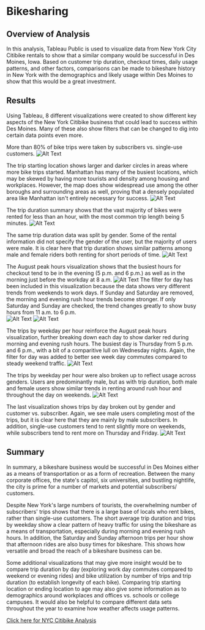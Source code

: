 # Bikesharing

## Overview of Analysis

In this analysis, Tableau Public is used to visualize data from New York City Citibike rentals to show that a similar company would be successful in Des Moines, Iowa. Based on customer trip duration, checkout times, daily usage patterns, and other factors, comparisons can be made to bikeshare history in New York with the demographics and likely usage within Des Moines to show that this would be a great investment.

## Results
Using Tableau, 8 different visualizations were created to show different key aspects of the New York Citibike business that could lead to success within Des Moines. Many of these also show filters that can be changed to dig into certain data points even more.

More than 80% of bike trips were taken by subscribers vs. single-use customers. 
![Alt Text](https://github.com/lyanneagger/bikesharing/blob/main/Resources/usertype.png)</br>

The trip starting location shows larger and darker circles in areas where more bike trips started. Manhattan has many of the busiest locations, which may be skewed by having more tourists and density among housing and workplaces. However, the map does show widespread use among the other boroughs and surrounding areas as well, proving that a densely populated area like Manhattan isn't entirely necessary for success.
![Alt Text](https://github.com/lyanneagger/bikesharing/blob/main/Resources/location.png)</br>

The trip duration summary shows that the vast majority of bikes were rented for less than an hour, with the most common trip length being 5 minutes.
![Alt Text](https://github.com/lyanneagger/bikesharing/blob/main/Resources/checkout_times.png)</br>

The same trip duration data was split by gender. Some of the rental information did not specify the gender of the user, but the majority of users were male. It is clear here that trip duration shows similar patterns among male and female riders both renting for short periods of time.
![Alt Text](https://github.com/lyanneagger/bikesharing/blob/main/Resources/checkout_times_gender.png)</br>

The August peak hours visualization shows that the busiest hours for checkout tend to be in the evening (5 p.m. and 6 p.m.) as well as in the morning just before the workday at 8 a.m. 
![Alt Text](https://github.com/lyanneagger/bikesharing/blob/main/Resources/peak_hours.png)
The filter for day has been included in this visualization because the data shows very different trends from weekends to work days. If Sunday and Saturday are removed, the morning and evening rush hour trends become stronger. If only Saturday and Sunday are checked, the trend changes greatly to show busy hours from 11 a.m. to 6 p.m.</br>
![Alt Text](https://github.com/lyanneagger/bikesharing/blob/main/Resources/peak_hours_weekday.png)
![Alt Text](https://github.com/lyanneagger/bikesharing/blob/main/Resources/peak_hours_weekend.png)</br>

The trips by weekday per hour reinforce the August peak hours visualization, further breaking down each day to show darker red during morning and evening rush hours. The busiest day is Thursday from 5 p.m. and 6 p.m., with a bit of a comparitive lull on Wednesday nights. Again, the filter for day was added to better see week day commutes compared to steady weekend traffic.
![Alt Text](https://github.com/lyanneagger/bikesharing/blob/main/Resources/trips_weekday_hour.png)</br>

The trips by weekday per hour were also broken up to reflect usage across genders. Users are predominantly male, but as with trip duration, both male and female users show similar trends in renting around rush hour and throughout the day on weekends.
![Alt Text](https://github.com/lyanneagger/bikesharing/blob/main/Resources/trips_weekday_gender.png)</br>

The last visualization shows trips by day broken out by gender and customer vs. subscriber. Again, we see male users completing most of the trips, but it is clear here that they are mainly by male subscribers. In addition, single-use customers tend to rent slightly more on weekends, while subscribers tend to rent more on Thursday and Friday.
![Alt Text](https://github.com/lyanneagger/bikesharing/blob/main/Resources/trips_weekday_gender_user.png)</br>



## Summary

In summary, a bikeshare business would be successful in Des Moines either as a means of transportation or as a form of recreation. Between the many corporate offices, the state's capitol, six universities, and bustling nightlife, the city is prime for a number of markets and potential subscribers/ customers. 

Despite New York's large numbers of tourists, the overwhelming number of subscribers' trips shows that there is a large base of locals who rent bikes, rather than single-use customers. The short average trip duration and trips by weekday show a clear pattern of heavy traffic for using the bikeshare as a means of transportation, especially during morning and evening rush hours. In addition, the Saturday and Sunday afternoon trips per hour show that afternoon rides are also busy times for bikeshare. This shows how versatile and broad the reach of a bikeshare business can be.

Some additional visualizations that may give more insight would be to compare trip duration by day (exploring work day commutes compared to weekend or evening rides) and bike utilization by number of trips and trip duration (to establish longevity of each bike). Comparing trip starting location or ending location to age may also give some information as to demographics around workplaces and offices vs. schools or college campuses. It would also be helpful to compare different data sets throughout the year to examine how weather affects usage patterns.

[Click here for NYC Citibike Analysis](https://public.tableau.com/app/profile/ly.agger/viz/NYC_Citibike_Challenge_Story/NYCCitibikeAnalysis?publish=yes)